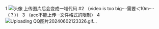 1
![头像](https://github.com/20230922/20230922.github.io/assets/145755340/8b3c5cf9-34e6-436b-a592-9d668193307e)
上传图片后会变成一堆代码
#2
（video is too big····需要＜10m····（？））
3
（acc不能上传···文件格式的限制）
4
![Uploading QQ图片20240602123326.gif…]()
